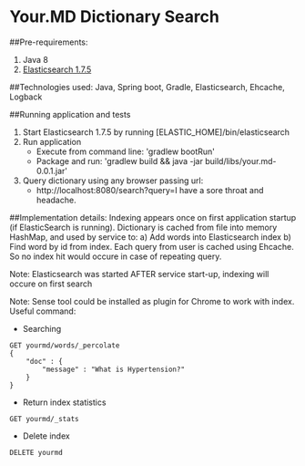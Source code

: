 # Your.MD Dictionary Search

##Pre-requirements:

1.	Java 8
2.  [Elasticsearch 1.7.5](https://www.elastic.co/downloads/past-releases/elasticsearch-1-7-5)

##Technologies used:
Java, Spring boot, Gradle, Elasticsearch, Ehcache, Logback

##Running application and tests

1. Start Elasticsearch 1.7.5 by running [ELASTIC_HOME]/bin/elasticsearch
2. Run application
    - Execute from command line: 'gradlew bootRun'
    - Package and run: 'gradlew build && java -jar build/libs/your.md-0.0.1.jar'
3. Query dictionary using any browser passing url:
    - http://localhost:8080/search?query=I have a sore throat and headache.

##Implementation details:
Indexing appears once on first application startup (if ElasticSearch is running).
Dictionary is cached from file into memory HashMap, and used by service to: a) Add words into Elasticsearch index b) Find word by id from index.
Each query from user is cached using Ehcache. So no index hit would occure in case of repeating query.

Note: Elasticsearch was started AFTER service start-up, indexing will occure on first search

Note: Sense tool could be installed as plugin for Chrome to work with index. Useful command:
- Searching
```
GET yourmd/words/_percolate
{
    "doc" : {
        "message" : "What is Hypertension?"
    }
}
```

- Return index statistics
``` 
GET yourmd/_stats
```

- Delete index
```
DELETE yourmd
```
